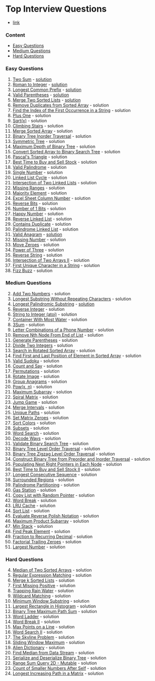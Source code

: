# Top Interview Questions
- [link](https://leetcode.com/problem-list/top-interview-questions/)

### Content
- [Easy Questions](https://github.com/aarondelgiudice/leetCode/tree/main/top_questions#easy-questions)
- [Medium Questions](https://github.com/aarondelgiudice/leetCode/tree/main/top_questions#medium-questions)
- [Hard Questions](https://github.com/aarondelgiudice/leetCode/tree/main/top_questions#hard-questions)

### Easy Questions
1. [Two Sum](https://leetcode.com/problems/two-sum/) - [solution](https://github.com/aarondelgiudice/leetCode/blob/main/src/twoSum.py)
13. [Roman to Integer]() - [solution](https://github.com/aarondelgiudice/leetCode/blob/main/src/romanToInteger.py)
14. [Longest Common Prefix](https://leetcode.com/problems/longest-common-prefix/) - [solution](https://github.com/aarondelgiudice/leetCode/blob/main/src/longestCommonPrefix.py)
20. [Valid Parentheses](https://leetcode.com/problems/valid-parentheses/) - [solution](https://github.com/aarondelgiudice/leetCode/blob/main/src/validParentheses.py)
21. [Merge Two Sorted Lists](https://leetcode.com/problems/merge-two-sorted-lists/) - [solution](https://github.com/aarondelgiudice/leetCode/blob/main/src/mergeTwoSortedLists.py)
26. [Remove Duplicates from Sorted Array](https://leetcode.com/problems/remove-duplicates-from-sorted-array/) - solution
28. [Find the Index of the First Occurrence in a String](https://leetcode.com/problems/find-the-index-of-the-first-occurrence-in-a-string/) - solution
66. [Plus One](https://leetcode.com/problems/plus-one/) - solution
69. [Sqrt(x)](https://leetcode.com/problems/sqrtx/) - solution
70. [Climbing Stairs](https://leetcode.com/problems/climbing-stairs/) - solution
88. [Merge Sorted Array](https://leetcode.com/problems/merge-sorted-array/) - solution
94. [Binary Tree Inorder Traversal](https://leetcode.com/problems/binary-tree-inorder-traversal/) - solution
101. [Symmetric Tree](https://leetcode.com/problems/symmetric-tree/) - solution
104. [Maximum Depth of Binary Tree](https://leetcode.com/problems/maximum-depth-of-binary-tree/) - solution
108. [Convert Sorted Array to Binary Search Tree](https://leetcode.com/problems/convert-sorted-array-to-binary-search-tree/) - solution
118. [Pascal's Triangle](https://leetcode.com/problems/pascals-triangle/) - solution
121. [Best Time to Buy and Sell Stock](https://leetcode.com/problems/best-time-to-buy-and-sell-stock/) - solution
125. [Valid Palindrome](https://leetcode.com/problems/valid-palindrome/) - solution
136. [Single Number](https://leetcode.com/problems/single-number/) - solution
141. [Linked List Cycle](https://leetcode.com/problems/linked-list-cycle/) - solution
160. [Intersection of Two Linked Lists](https://leetcode.com/problems/intersection-of-two-linked-lists/) - solution
163. [Missing Ranges](https://leetcode.com/problems/missing-ranges/) - solution
169. [Majority Element](https://leetcode.com/problems/majority-element/) - solution
171. [Excel Sheet Column Number](https://leetcode.com/problems/excel-sheet-column-number/) - solution
190. [Reverse Bits](https://leetcode.com/problems/reverse-bits/) - solution
191. [Number of 1 Bits](https://leetcode.com/problems/number-of-1-bits/) - solution
202. [Happy Number](https://leetcode.com/problems/happy-number/) - solution
206. [Reverse Linked List](https://leetcode.com/problems/reverse-linked-list/) - solution
217. [Contains Duplicate](https://leetcode.com/problems/contains-duplicate/) - solution
234. [Palindrome Linked List](https://leetcode.com/problems/palindrome-linked-list/) - solution
242. [Valid Anagram](https://leetcode.com/problems/valid-anagram/) - [solution](https://github.com/aarondelgiudice/leetCode/blob/main/src/validAnagram.py)
268. [Missing Number](https://leetcode.com/problems/missing-number/) - solution
283. [Move Zeroes](https://leetcode.com/problems/move-zeroes/) - solution
326. [Power of Three](https://leetcode.com/problems/power-of-three/) - solution
344. [Reverse String](https://leetcode.com/problems/reverse-string/) - solution
350. [Intersection of Two Arrays II](https://leetcode.com/problems/intersection-of-two-arrays-ii/) - solution
387. [First Unique Character in a String](https://leetcode.com/problems/first-unique-character-in-a-string/) - solution
412. [Fizz Buzz](https://leetcode.com/problems/fizz-buzz/) - solution

### Medium Questions
2. [Add Two Numbers]() - solution
3. [Longest Substring Without Repeating Characters]() - solution
5. [Longest Palindromic Substring]() - [solution](https://github.com/aarondelgiudice/leetCode/blob/main/src/longestPalindromicSubstring.py)
7. [Reverse Integer]() - solution
8. [String to Integer (atoi)]() - solution
11. [Container With Most Water]() - solution
15. [3Sum]() - solution
17. [Letter Combinations of a Phone Number]() - solution
19. [Remove Nth Node From End of List]() - solution
22. [Generate Parentheses]() - solution
29. [Divide Two Integers]() - solution
33. [Search in Rotated Sorted Array]() - solution
34. [Find First and Last Position of Element in Sorted Array]() - solution
36. [Valid Sudoku]() - solution
38. [Count and Say]() - solution
46. [Permutations]() - solution
48. [Rotate Image]() - solution
49. [Group Anagrams]() - solution
50. [Pow(x, n)]() - solution
53. [Maximum Subarray]() - solution
54. [Spiral Matrix]() - solution
55. [Jump Game]() - solution
56. [Merge Intervals]() - solution
62. [Unique Paths]() - solution
73. [Set Matrix Zeroes]() - solution
75. [Sort Colors]() - solution
78. [Subsets]() - solution
79. [Word Search]() - solution
91. [Decode Ways]() - solution
98. [Validate Binary Search Tree]() - solution
102. [Binary Tree Level Order Traversal]() - solution
103. [Binary Tree Zigzag Level Order Traversal]() - solution
105. [Construct Binary Tree from Preorder and Inorder Traversal]() - solution
116. [Populating Next Right Pointers in Each Node]() - solution
122. [Best Time to Buy and Sell Stock II]() - solution
128. [Longest Consecutive Sequence]() - solution
130. [Surrounded Regions]() - solution
131. [Palindrome Partitioning]() - solution
134. [Gas Station]() - solution
138. [Copy List with Random Pointer]() - solution
139. [Word Break]() - solution
146. [LRU Cache]() - solution
148. [Sort List]() - solution
150. [Evaluate Reverse Polish Notation]() - solution
152. [Maximum Product Subarray]() - solution
155. [Min Stack]() - solution
162. [Find Peak Element]() - solution
166. [Fraction to Recurring Decimal]() - solution
172. [Factorial Trailing Zeroes]() - solution
179. [Largest Number]() - solution

### Hard Questions
4. [Median of Two Sorted Arrays]() - solution
10. [Regular Expression Matching]() - solution
23. [Merge k Sorted Lists]() - solution
41. [First Missing Positive]() - solution
42. [Trapping Rain Water]() - solution
44. [Wildcard Matching]() - solution
76. [Minimum Window Substring]() - solution
84. [Largest Rectangle in Histogram]() - solution
124. [Binary Tree Maximum Path Sum]() - solution
127. [Word Ladder]() - solution
140. [Word Break II]() - solution
149. [Max Points on a Line]() - solution
212. [Word Search II]() - solution
218. [The Skyline Problem]() - solution
239. [Sliding Window Maximum]() - solution
269. [Alien Dictionary]() - solution
295. [Find Median from Data Stream]() - solution
297. [Serialize and Deserialize Binary Tree]() - solution
308. [Range Sum Query 2D - Mutable]() - solution
315. [Count of Smaller Numbers After Self]() - solution
329. [Longest Increasing Path in a Matrix]() - solution
